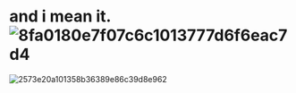 # and i mean it. ![8fa0180e7f07c6c1013777d6f6eac7d4](https://github.com/SUNLIBERTY/SUNLIBERTY/assets/161395048/4c9df053-91e2-469f-ac14-a119532a9bca-height:70)



![2573e20a101358b36389e86c39d8e962](https://github.com/SUNLIBERTY/SUNLIBERTY/assets/161395048/848ae1e8-e78e-4a45-b6a1-936a38596c66)


